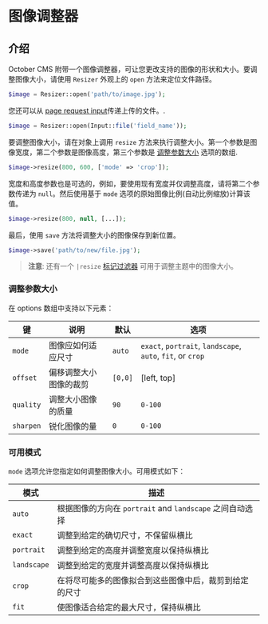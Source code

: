# 图像调整器

## 介绍

October CMS 附带一个图像调整器，可让您更改支持的图像的形状和大小。要调整图像大小，请使用 `Resizer` 外观上的 `open` 方法来定位文件路径。

```php
$image = Resizer::open('path/to/image.jpg');
```

您还可以从  [page request input](../services/request-input.md)传递上传的文件。.

```php
$image = Resizer::open(Input::file('field_name'));
```

要调整图像大小，请在对象上调用 `resize` 方法来执行调整大小。第一个参数是图像宽度，第二个参数是图像高度，第三个参数是 [调整参数大小](#resize-parameters) 选项的数组.

```php
$image->resize(800, 600, ['mode' => 'crop']);
```

宽度和高度参数也是可选的，例如，要使用现有宽度并仅调整高度，请将第二个参数传递为 `null`。然后使用基于 `mode` 选项的原始图像比例(自动比例缩放)计算该值。

```php
$image->resize(800, null, [...]);
```

最后，使用 `save` 方法将调整大小的图像保存到新位置。

```php
$image->save('path/to/new/file.jpg');
```

> **注意**: 还有一个 `|resize` [标记过滤器](../markup/filter-resize.md) 可用于调整主题中的图像大小。

### 调整参数大小

在 options 数组中支持以下元素：

键 | 说明 | 默认 | 选项
--- | --- | --- | ---
`mode` | 图像应如何适应尺寸 | `auto` | `exact`, `portrait`, `landscape`, `auto`, `fit`, or `crop`
`offset` | 偏移调整大小图像的裁剪 | `[0,0]` | [left, top]
`quality` | 调整大小图像的质量 | `90` | `0-100`
`sharpen` | 锐化图像的量 | `0` | `0-100`

### 可用模式

`mode` 选项允许您指定如何调整图像大小。可用模式如下：

模式 | 描述
--- | ---
`auto` | 根据图像的方向在 `portrait` and `landscape` 之间自动选择
`exact` |调整到给定的确切尺寸，不保留纵横比
`portrait` | 调整到给定的高度并调整宽度以保持纵横比
`landscape` | 调整到给定的宽度并调整高度以保持纵横比
`crop` | 在将尽可能多的图像拟合到这些图像中后，裁剪到给定的尺寸
`fit` | 使图像适合给定的最大尺寸，保持纵横比 
